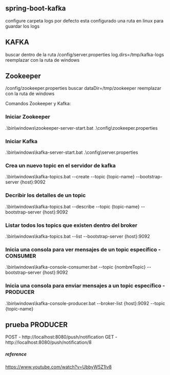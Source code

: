 ## spring-boot-kafka
 configure carpeta logs
 por defecto esta configurado una ruta en linux para guardar los logs
## KAFKA
 buscar dentro de la ruta /config/server.properties
log.dirs=/tmp/kafka-logs   reemplazar con la ruta de windows
## Zookeeper
/config/zookeeper.properties
buscar dataDir=/tmp/zookeeper reemplazar con la ruta de windows



 Comandos Zookeeper y Kafka:

### Iniciar Zookeeper
.\bin\windows\zookeeper-server-start.bat .\config\zookeeper.properties

### Iniciar Kafka
.\bin\windows\kafka-server-start.bat .\config\server.properties

### Crea un nuevo topic en el servidor de kafka
.\bin\windows\kafka-topics.bat --create --topic {topic-name} --bootstrap-server {host}:9092

### Decribir los detalles de un topic
.\bin\windows\kafka-topics.bat --describe --topic {topic-name} --bootstrap-server {host}:9092

### Listar todos los topics que existen dentro del broker
.\bin\windows\kafka-topics.bat --list --bootstrap-server {host}:9092

### Inicia una consola para ver mensajes de un topic específico - CONSUMER
.\bin\windows\kafka-console-consumer.bat --topic {nombreTopic} --bootstrap-server {host}:9092

### Inicia una consola para enviar mensajes a un topic específico - PRODUCER
.\bin\windows\kafka-console-producer.bat --broker-list {host}:9092 --topic {topic-name}


## prueba PRODUCER
POST - http://localhost:8080/push/notification
GET - http://localhost:8080/push/notification/8

##### reference 
https://www.youtube.com/watch?v=UbbyW5Z1lv8
